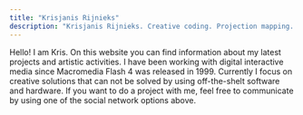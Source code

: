 ```yaml
---
title: "Krisjanis Rijnieks"
description: "Krisjanis Rijnieks. Creative coding. Projection mapping. Digital fabrication"
---
```


Hello! I am Kris. On this website you can find information about my latest projects and artistic activities. I have been working with digital interactive media since Macromedia Flash 4 was released in 1999. Currently I focus on creative solutions that can not be solved by using off-the-shelt software and hardware. If you want to do a project with me, feel free to communicate by using one of the social network options above. 
